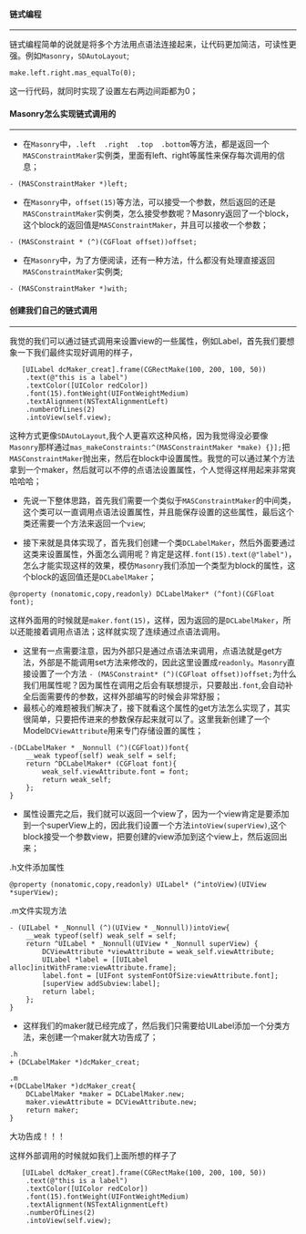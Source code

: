 #### 链式编程
---
链式编程简单的说就是将多个方法用点语法连接起来，让代码更加简洁，可读性更强。例如`Masonry`，`SDAutoLayout`;
```objc
make.left.right.mas_equalTo(0);
```
这一行代码，就同时实现了设置左右两边间距都为0；

#### Masonry怎么实现链式调用的
---
* 在`Masonry`中，`.left  .right  .top  .bottom`等方法，都是返回一个`MASConstraintMaker`实例类，里面有left、right等属性来保存每次调用的信息；
```objc
- (MASConstraintMaker *)left;
```
* 在`Masonry`中，`offset(15)`等方法，可以接受一个参数，然后返回的还是`MASConstraintMaker`实例类，怎么接受参数呢？Masonry返回了一个block，这个block的返回值是`MASConstraintMaker`，并且可以接收一个参数；
```objc
- (MASConstraint * (^)(CGFloat offset))offset;
```
* 在`Masonry`中，为了方便阅读，还有一种方法，什么都没有处理直接返回`MASConstraintMaker`实例类;
```objc
- (MASConstraintMaker *)with;
```

#### 创建我们自己的链式调用
---
我觉的我们可以通过链式调用来设置view的一些属性，例如Label，首先我们要想象一下我们最终实现好调用的样子，
```objc
   [UILabel dcMaker_creat].frame(CGRectMake(100, 200, 100, 50))
    .text(@"this is a label")
    .textColor([UIColor redColor])
    .font(15).fontWeight(UIFontWeightMedium)
    .textAlignment(NSTextAlignmentLeft)
    .numberOfLines(2)
    .intoView(self.view);
```
这种方式更像`SDAutoLayout`,我个人更喜欢这种风格，因为我觉得没必要像`Masonry`那样通过`mas_makeConstraints:^(MASConstraintMaker *make) {}];`把`MASConstraintMaker`抛出来，然后在block中设置属性。我觉的可以通过某个方法拿到一个maker，然后就可以不停的点语法设置属性，个人觉得这样用起来非常爽哈哈哈；

* 先说一下整体思路，首先我们需要一个类似于`MASConstraintMaker`的中间类，这个类可以一直调用点语法设置属性，并且能保存设置的这些属性，最后这个类还需要一个方法来返回一个`view`;

* 接下来就是具体实现了，首先我们创建一个类`DCLabelMaker`，然后外面要通过这类来设置属性，外面怎么调用呢？肯定是这样`.font(15).text(@"label")`，怎么才能实现这样的效果，模仿`Masonry`我们添加一个类型为block的属性，这个block的返回值还是`DCLabelMaker`；
```objc
@property (nonatomic,copy,readonly) DCLabelMaker* (^font)(CGFloat font);
```
这样外面用的时候就是`maker.font(15)`，这样，因为返回的是`DCLabelMaker`，所以还能接着调用点语法；这样就实现了连续通过点语法调用。
* 这里有一点需要注意，因为外部只是通过点语法来调用，点语法就是get方法，外部是不能调用set方法来修改的，因此这里设置成`readonly`。`Masonry`直接设置了一个方法
`- (MASConstraint* (^)(CGFloat offset))offset;`为什么我们用属性呢？因为属性在调用之后会有联想提示，只要敲出`.font`,会自动补全后面需要传的参数，这样外部编写的时候会非常舒服；
* 最核心的难题被我们解决了，接下就看这个属性的get方法怎么实现了，其实很简单，只要把传进来的参数保存起来就可以了。这里我新创建了一个Model`DCViewAttribute`用来专门存储设置的属性；
```objc
-(DCLabelMaker * _Nonnull (^)(CGFloat))font{
    __weak typeof(self) weak_self = self;
    return ^DCLabelMaker* (CGFloat font){
        weak_self.viewAttribute.font = font;
        return weak_self;
    };
}
```

* 属性设置完之后，我们就可以返回一个view了，因为一个view肯定是要添加到一个superView上的，因此我们设置一个方法`intoView(superView)`,这个block接受一个参数view，把要创建的view添加到这个view上，然后返回出来；

.h文件添加属性
```objc
@property (nonatomic,copy,readonly) UILabel* (^intoView)(UIView *superView);
```
.m文件实现方法
```objc
- (UILabel * _Nonnull (^)(UIView * _Nonnull))intoView{
    __weak typeof(self) weak_self = self;
    return ^UILabel * _Nonnull(UIView * _Nonnull superView) {
        DCViewAttribute *viewAttribute = weak_self.viewAttribute;
        UILabel *label = [[UILabel alloc]initWithFrame:viewAttribute.frame];
        label.font = [UIFont systemFontOfSize:viewAttribute.font];
        [superView addSubview:label];
        return label;
    };
}
```

* 这样我们的maker就已经完成了，然后我们只需要给UILabel添加一个分类方法，来创建一个maker就大功告成了；
```obcj
.h
+ (DCLabelMaker *)dcMaker_creat;

.m
+(DCLabelMaker *)dcMaker_creat{
    DCLabelMaker *maker = DCLabelMaker.new;
    maker.viewAttribute = DCViewAttribute.new;
    return maker;
}
```

大功告成！！！

这样外部调用的时候就如我们上面所想的样子了
```objc
   [UILabel dcMaker_creat].frame(CGRectMake(100, 200, 100, 50))
    .text(@"this is a label")
    .textColor([UIColor redColor])
    .font(15).fontWeight(UIFontWeightMedium)
    .textAlignment(NSTextAlignmentLeft)
    .numberOfLines(2)
    .intoView(self.view);
```
